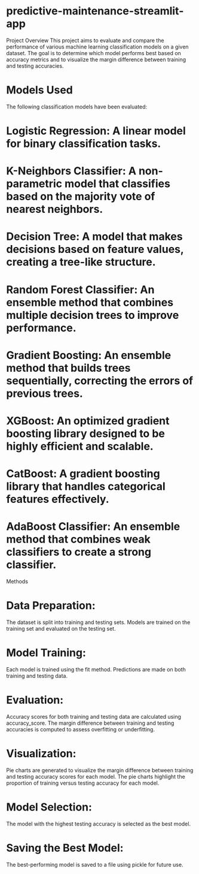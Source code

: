 # predictive-maintenance-streamlit-app
Project Overview
This project aims to evaluate and compare the performance of various machine learning classification models on a given dataset. The goal is to determine which model performs best based on accuracy metrics and to visualize the margin difference between training and testing accuracies.

# Models Used
The following classification models have been evaluated:

# Logistic Regression: A linear model for binary classification tasks.
# K-Neighbors Classifier: A non-parametric model that classifies based on the majority vote of nearest neighbors.
# Decision Tree: A model that makes decisions based on feature values, creating a tree-like structure.
# Random Forest Classifier: An ensemble method that combines multiple decision trees to improve performance.
# Gradient Boosting: An ensemble method that builds trees sequentially, correcting the errors of previous trees.
# XGBoost: An optimized gradient boosting library designed to be highly efficient and scalable.
# CatBoost: A gradient boosting library that handles categorical features effectively.
# AdaBoost Classifier: An ensemble method that combines weak classifiers to create a strong classifier.
Methods
# Data Preparation:

The dataset is split into training and testing sets.
Models are trained on the training set and evaluated on the testing set.
# Model Training:

Each model is trained using the fit method.
Predictions are made on both training and testing data.
# Evaluation:

Accuracy scores for both training and testing data are calculated using accuracy_score.
The margin difference between training and testing accuracies is computed to assess overfitting or underfitting.
# Visualization:

Pie charts are generated to visualize the margin difference between training and testing accuracy scores for each model.
The pie charts highlight the proportion of training versus testing accuracy for each model.
# Model Selection:

The model with the highest testing accuracy is selected as the best model.
# Saving the Best Model:

The best-performing model is saved to a file using pickle for future use.
